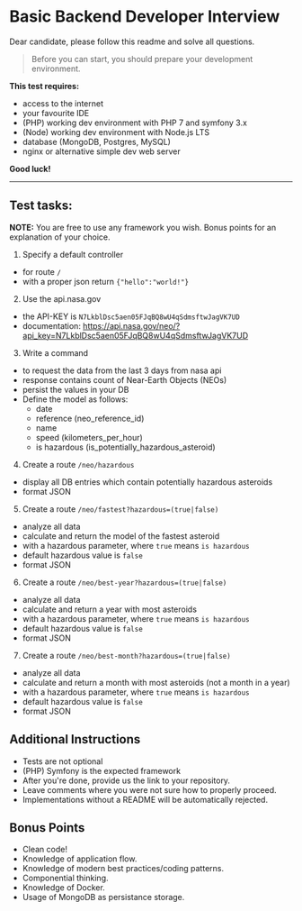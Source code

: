 # Basic Backend Developer Interview

Dear candidate, please follow this readme and solve all questions.

> Before you can start, you should prepare your development environment.

**This test requires:**
- access to the internet
- your favourite IDE
- (PHP) working dev environment with PHP 7 and symfony 3.x
- (Node) working dev environment with Node.js LTS
- database (MongoDB, Postgres, MySQL)
- nginx or alternative simple dev web server

**Good luck!**


--------


## Test tasks:

**NOTE:** You are free to use any framework you wish. Bonus points for an explanation of your choice.

1. Specify a default controller
  - for route `/`
  - with a proper json return `{"hello":"world!"}`

2. Use the api.nasa.gov
  - the API-KEY is `N7LkblDsc5aen05FJqBQ8wU4qSdmsftwJagVK7UD`
  - documentation: https://api.nasa.gov/neo/?api_key=N7LkblDsc5aen05FJqBQ8wU4qSdmsftwJagVK7UD
  
3. Write a command
  - to request the data from the last 3 days from nasa api
  - response contains count of Near-Earth Objects (NEOs)
  - persist the values in your DB
  - Define the model as follows:
    - date
    - reference (neo_reference_id)
    - name
    - speed (kilometers_per_hour)
    - is hazardous (is_potentially_hazardous_asteroid)

4. Create a route `/neo/hazardous`
  - display all DB entries which contain potentially hazardous asteroids
  - format JSON

5. Create a route `/neo/fastest?hazardous=(true|false)`
  - analyze all data
  - calculate and return the model of the fastest asteroid
  - with a hazardous parameter, where `true` means `is hazardous`
  - default hazardous value is `false`
  - format JSON

6. Create a route `/neo/best-year?hazardous=(true|false)`
  - analyze all data
  - calculate and return a year with most asteroids
  - with a hazardous parameter, where `true` means `is hazardous`
  - default hazardous value is `false`
  - format JSON

7. Create a route `/neo/best-month?hazardous=(true|false)`
  - analyze all data
  - calculate and return a month with most asteroids (not a month in a year)
  - with a hazardous parameter, where `true` means `is hazardous`
  - default hazardous value is `false`
  - format JSON
   
## Additional Instructions

- Tests are not optional
- (PHP) Symfony is the expected framework
- After you're done, provide us the link to your repository.
- Leave comments where you were not sure how to properly proceed.
- Implementations without a README will be automatically rejected.

## Bonus Points

- Clean code!
- Knowledge of application flow.
- Knowledge of modern best practices/coding patterns.
- Componential thinking.
- Knowledge of Docker.
- Usage of MongoDB as persistance storage.
